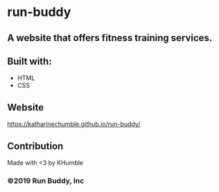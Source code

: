 # run-buddy

## A website that offers fitness training services.

## Built with:
* HTML
* CSS

## Website
https://katharinechumble.github.io/run-buddy/

## Contribution
Made with <3 by KHumble

### &copy;2019 Run Buddy, Inc

